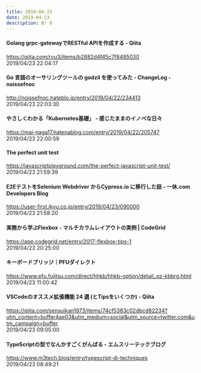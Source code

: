 ```yaml
---
title: 2019-04-23
date: 2019-04-23
description: B! 9
---
```


#### Golang grpc-gatewayでRESTful APIを作成する - Qiita
https://qiita.com/ryu3/items/b2882d4f45c7f8485030<br>
2019/04/23 22:04:17<br>


#### Go 言語のオーサリングツールの godzil を使ってみた - ChangeLog - noissefnoc
http://noissefnoc.hateblo.jp/entry/2019/04/22/234413<br>
2019/04/23 22:03:30<br>


#### やさしくわかる「Kubernetes基礎」 - 感じたままのイノベな日々
https://mai-naga17.hatenablog.com/entry/2019/04/22/205747<br>
2019/04/23 22:00:59<br>


#### The perfect unit test
https://javascriptplayground.com/the-perfect-javascript-unit-test/<br>
2019/04/23 21:59:39<br>


#### E2EテストをSelenium Webdriver からCypress.io に移行した話 - 一休.com Developers Blog
https://user-first.ikyu.co.jp/entry/2019/04/23/090000<br>
2019/04/23 21:58:20<br>


#### 実務から学ぶFlexbox - マルチカラムレイアウトの実例 | CodeGrid
https://app.codegrid.net/entry/2017-flexbox-tips-1<br>
2019/04/23 20:25:00<br>


#### キーボードブリッジ｜PFUダイレクト
https://www.pfu.fujitsu.com/direct/hhkb/hhkb-option/detail_pz-kbbrg.html<br>
2019/04/23 11:00:42<br>


#### VSCodeのオススメ拡張機能 24 選   (とTipsをいくつか) - Qiita
https://qiita.com/sensuikan1973/items/74cf5383c02dbcd82234?utm_content=buffer4ae03&utm_medium=social&utm_source=twitter.com&utm_campaign=buffer<br>
2019/04/23 09:05:00<br>


#### TypeScriptの型でなんかすごくがんばる - エムスリーテックブログ
https://www.m3tech.blog/entry/typescript-di-techniques<br>
2019/04/23 08:49:21<br>


